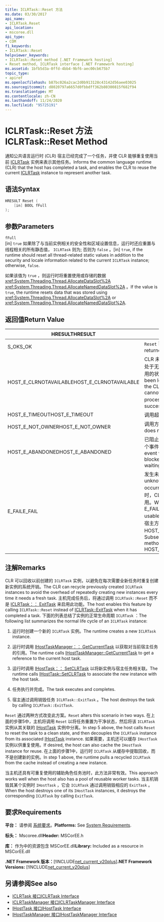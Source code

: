 ```yaml
---
title: ICLRTask::Reset 方法
ms.date: 03/30/2017
api_name:
- ICLRTask.Reset
api_location:
- mscoree.dll
api_type:
- COM
f1_keywords:
- ICLRTask::Reset
helpviewer_keywords:
- ICLRTask::Reset method [.NET Framework hosting]
- Reset method, ICLRTask interface [.NET Framework hosting]
ms.assetid: 1bfb5d3a-0ffd-4bb4-9bf6-aec00cb675b7
topic_type:
- apiref
ms.openlocfilehash: b87bc026a2cac2d0b913128c43142d56aee03025
ms.sourcegitcommit: d8020797a6657d0fbbdff362b80300815f682f94
ms.translationtype: MT
ms.contentlocale: zh-CN
ms.lasthandoff: 11/24/2020
ms.locfileid: "95725191"
---
```

# <a name="iclrtaskreset-method"></a><span data-ttu-id="a9414-102">ICLRTask::Reset 方法</span><span class="sxs-lookup"><span data-stu-id="a9414-102">ICLRTask::Reset Method</span></span>

<span data-ttu-id="a9414-103">通知公共语言运行时 (CLR) 宿主已经完成了一个任务，并使 CLR 能够重复使用当前 [ICLRTask](iclrtask-interface.md) 实例来表示其他任务。</span><span class="sxs-lookup"><span data-stu-id="a9414-103">Informs the common language runtime (CLR) that the host has completed a task, and enables the CLR to reuse the current [ICLRTask](iclrtask-interface.md) instance to represent another task.</span></span>  
  
## <a name="syntax"></a><span data-ttu-id="a9414-104">语法</span><span class="sxs-lookup"><span data-stu-id="a9414-104">Syntax</span></span>  
  
```cpp  
HRESULT Reset (  
    [in] BOOL fFull  
);  
```  
  
## <a name="parameters"></a><span data-ttu-id="a9414-105">参数</span><span class="sxs-lookup"><span data-stu-id="a9414-105">Parameters</span></span>  

 `fFull`  
 <span data-ttu-id="a9414-106">[in] `true` 如果除了与当前实例相关的安全性和区域设置信息，运行时还应重置与线程相关的所有静态值， `ICLRTask` 则为; 否则为 `false` 。</span><span class="sxs-lookup"><span data-stu-id="a9414-106">[in] `true`, if the runtime should reset all thread-related static values in addition to the security and locale information related to the current `ICLRTask` instance; otherwise, `false`.</span></span>  
  
 <span data-ttu-id="a9414-107">如果该值为 `true` ，则运行时将重置使用或存储的数据 <xref:System.Threading.Thread.AllocateDataSlot%2A> <xref:System.Threading.Thread.AllocateNamedDataSlot%2A> 。</span><span class="sxs-lookup"><span data-stu-id="a9414-107">If the value is `true`, the runtime resets data that was stored using <xref:System.Threading.Thread.AllocateDataSlot%2A> or <xref:System.Threading.Thread.AllocateNamedDataSlot%2A>.</span></span>  
  
## <a name="return-value"></a><span data-ttu-id="a9414-108">返回值</span><span class="sxs-lookup"><span data-stu-id="a9414-108">Return Value</span></span>  
  
|<span data-ttu-id="a9414-109">HRESULT</span><span class="sxs-lookup"><span data-stu-id="a9414-109">HRESULT</span></span>|<span data-ttu-id="a9414-110">说明</span><span class="sxs-lookup"><span data-stu-id="a9414-110">Description</span></span>|  
|-------------|-----------------|  
|<span data-ttu-id="a9414-111">S_OK</span><span class="sxs-lookup"><span data-stu-id="a9414-111">S_OK</span></span>|<span data-ttu-id="a9414-112">`Reset` 已成功返回。</span><span class="sxs-lookup"><span data-stu-id="a9414-112">`Reset` returned successfully.</span></span>|  
|<span data-ttu-id="a9414-113">HOST_E_CLRNOTAVAILABLE</span><span class="sxs-lookup"><span data-stu-id="a9414-113">HOST_E_CLRNOTAVAILABLE</span></span>|<span data-ttu-id="a9414-114">CLR 未加载到进程中，或 CLR 处于无法运行托管代码或处理调用的状态。</span><span class="sxs-lookup"><span data-stu-id="a9414-114">The CLR has not been loaded into a process, or the CLR is in a state in which it cannot run managed code or process the call.</span></span> <span data-ttu-id="a9414-115">顺利</span><span class="sxs-lookup"><span data-stu-id="a9414-115">successfully</span></span>|  
|<span data-ttu-id="a9414-116">HOST_E_TIMEOUT</span><span class="sxs-lookup"><span data-stu-id="a9414-116">HOST_E_TIMEOUT</span></span>|<span data-ttu-id="a9414-117">调用超时。</span><span class="sxs-lookup"><span data-stu-id="a9414-117">The call timed out.</span></span>|  
|<span data-ttu-id="a9414-118">HOST_E_NOT_OWNER</span><span class="sxs-lookup"><span data-stu-id="a9414-118">HOST_E_NOT_OWNER</span></span>|<span data-ttu-id="a9414-119">调用方不拥有该锁。</span><span class="sxs-lookup"><span data-stu-id="a9414-119">The caller does not own the lock.</span></span>|  
|<span data-ttu-id="a9414-120">HOST_E_ABANDONED</span><span class="sxs-lookup"><span data-stu-id="a9414-120">HOST_E_ABANDONED</span></span>|<span data-ttu-id="a9414-121">已阻止的线程或纤程正在等待某个事件时，该事件被取消。</span><span class="sxs-lookup"><span data-stu-id="a9414-121">An event was canceled while a blocked thread or fiber was waiting on it.</span></span>|  
|<span data-ttu-id="a9414-122">E_FAIL</span><span class="sxs-lookup"><span data-stu-id="a9414-122">E_FAIL</span></span>|<span data-ttu-id="a9414-123">发生未知的灾难性故障。</span><span class="sxs-lookup"><span data-stu-id="a9414-123">An unknown catastrophic failure occurred.</span></span> <span data-ttu-id="a9414-124">当方法返回 E_FAIL 时，CLR 在该进程内将不再可用。</span><span class="sxs-lookup"><span data-stu-id="a9414-124">When a method returns E_FAIL, the CLR is no longer usable within the process.</span></span> <span data-ttu-id="a9414-125">对宿主方法的后续调用会返回 HOST_E_CLRNOTAVAILABLE。</span><span class="sxs-lookup"><span data-stu-id="a9414-125">Subsequent calls to hosting methods return HOST_E_CLRNOTAVAILABLE.</span></span>|  
  
## <a name="remarks"></a><span data-ttu-id="a9414-126">注解</span><span class="sxs-lookup"><span data-stu-id="a9414-126">Remarks</span></span>  

 <span data-ttu-id="a9414-127">CLR 可以回收以前创建的 `ICLRTask` 实例，以避免在每次需要全新任务时重复创建新实例的系统开销。</span><span class="sxs-lookup"><span data-stu-id="a9414-127">The CLR can recycle previously created `ICLRTask` instances to avoid the overhead of repeatedly creating new instances every time it needs a fresh task.</span></span> <span data-ttu-id="a9414-128">主机完成任务后，将通过调用 `ICLRTask::Reset` 而不是 [ICLRTask：： ExitTask](iclrtask-exittask-method.md) 来启用此功能。</span><span class="sxs-lookup"><span data-stu-id="a9414-128">The host enables this feature by calling `ICLRTask::Reset` instead of [ICLRTask::ExitTask](iclrtask-exittask-method.md) when it has completed a task.</span></span> <span data-ttu-id="a9414-129">下面的列表总结了实例的正常生命周期 `ICLRTask` ：</span><span class="sxs-lookup"><span data-stu-id="a9414-129">The following list summarizes the normal life cycle of an `ICLRTask` instance:</span></span>  
  
1. <span data-ttu-id="a9414-130">运行时创建一个新的 `ICLRTask` 实例。</span><span class="sxs-lookup"><span data-stu-id="a9414-130">The runtime creates a new `ICLRTask` instance.</span></span>  
  
2. <span data-ttu-id="a9414-131">运行时调用 [IHostTaskManager：： GetCurrentTask](ihosttaskmanager-getcurrenttask-method.md) 以获取对当前宿主任务的引用。</span><span class="sxs-lookup"><span data-stu-id="a9414-131">The runtime calls [IHostTaskManager::GetCurrentTask](ihosttaskmanager-getcurrenttask-method.md) to get a reference to the current host task.</span></span>  
  
3. <span data-ttu-id="a9414-132">运行时调用 [IHostTask：： SetCLRTask](ihosttask-setclrtask-method.md) 以将新实例与宿主任务相关联。</span><span class="sxs-lookup"><span data-stu-id="a9414-132">The runtime calls [IHostTask::SetCLRTask](ihosttask-setclrtask-method.md) to associate the new instance with the host task.</span></span>  
  
4. <span data-ttu-id="a9414-133">任务执行并完成。</span><span class="sxs-lookup"><span data-stu-id="a9414-133">The task executes and completes.</span></span>  
  
5. <span data-ttu-id="a9414-134">宿主通过调用销毁任务 `ICLRTask::ExitTask` 。</span><span class="sxs-lookup"><span data-stu-id="a9414-134">The host destroys the task by calling `ICLRTask::ExitTask`.</span></span>  
  
 <span data-ttu-id="a9414-135">`Reset` 通过两种方式改变此方案。</span><span class="sxs-lookup"><span data-stu-id="a9414-135">`Reset` alters this scenario in two ways.</span></span> <span data-ttu-id="a9414-136">在上面的步骤5中，主机将调用 `Reset` 以将任务重置为干净状态，然后将该 `ICLRTask` 实例从其关联的 [IHostTask](ihosttask-interface.md) 实例中分离。</span><span class="sxs-lookup"><span data-stu-id="a9414-136">In step 5 above, the host calls `Reset` to reset the task to a clean state, and then decouples the `ICLRTask` instance from its associated [IHostTask](ihosttask-interface.md) instance.</span></span> <span data-ttu-id="a9414-137">如果需要，主机还可以缓存 `IHostTask` 实例以供重复使用。</span><span class="sxs-lookup"><span data-stu-id="a9414-137">If desired, the host can also cache the `IHostTask` instance for reuse.</span></span> <span data-ttu-id="a9414-138">在上面的步骤1中，运行时 `ICLRTask` 从缓存中提取回收，而不是创建新的实例。</span><span class="sxs-lookup"><span data-stu-id="a9414-138">In step 1 above, the runtime pulls a recycled `ICLRTask` from the cache instead of creating a new instance.</span></span>  
  
 <span data-ttu-id="a9414-139">当主机还具有可重复使用的辅助角色任务池时，此方法非常有效。</span><span class="sxs-lookup"><span data-stu-id="a9414-139">This approach works well when the host also has a pool of reusable worker tasks.</span></span> <span data-ttu-id="a9414-140">当主机销毁其某个实例时 `IHostTask` ，它会 `ICLRTask` 通过调用销毁相应的 `ExitTask` 。</span><span class="sxs-lookup"><span data-stu-id="a9414-140">When the host destroys one of its `IHostTask` instances, it destroys the corresponding `ICLRTask` by calling `ExitTask`.</span></span>  
  
## <a name="requirements"></a><span data-ttu-id="a9414-141">要求</span><span class="sxs-lookup"><span data-stu-id="a9414-141">Requirements</span></span>  

 <span data-ttu-id="a9414-142">**平台：** 请参阅 [系统要求](../../get-started/system-requirements.md)。</span><span class="sxs-lookup"><span data-stu-id="a9414-142">**Platforms:** See [System Requirements](../../get-started/system-requirements.md).</span></span>  
  
 <span data-ttu-id="a9414-143">**标头：** Mscoree.dll</span><span class="sxs-lookup"><span data-stu-id="a9414-143">**Header:** MSCorEE.h</span></span>  
  
 <span data-ttu-id="a9414-144">**库：** 作为中的资源包含 MSCorEE.dll</span><span class="sxs-lookup"><span data-stu-id="a9414-144">**Library:** Included as a resource in MSCorEE.dll</span></span>  
  
 <span data-ttu-id="a9414-145">**.NET Framework 版本：**[!INCLUDE[net_current_v20plus](../../../../includes/net-current-v20plus-md.md)]</span><span class="sxs-lookup"><span data-stu-id="a9414-145">**.NET Framework Versions:** [!INCLUDE[net_current_v20plus](../../../../includes/net-current-v20plus-md.md)]</span></span>  
  
## <a name="see-also"></a><span data-ttu-id="a9414-146">另请参阅</span><span class="sxs-lookup"><span data-stu-id="a9414-146">See also</span></span>

- [<span data-ttu-id="a9414-147">ICLRTask 接口</span><span class="sxs-lookup"><span data-stu-id="a9414-147">ICLRTask Interface</span></span>](iclrtask-interface.md)
- [<span data-ttu-id="a9414-148">ICLRTaskManager 接口</span><span class="sxs-lookup"><span data-stu-id="a9414-148">ICLRTaskManager Interface</span></span>](iclrtaskmanager-interface.md)
- [<span data-ttu-id="a9414-149">IHostTask 接口</span><span class="sxs-lookup"><span data-stu-id="a9414-149">IHostTask Interface</span></span>](ihosttask-interface.md)
- [<span data-ttu-id="a9414-150">IHostTaskManager 接口</span><span class="sxs-lookup"><span data-stu-id="a9414-150">IHostTaskManager Interface</span></span>](ihosttaskmanager-interface.md)
